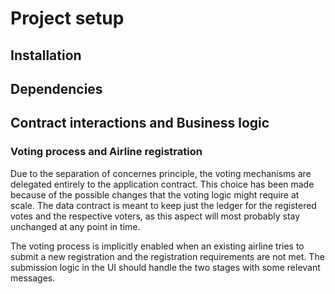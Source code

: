 # Project setup

## Installation

## Dependencies

## Contract interactions and Business logic

### Voting process and Airline registration

Due to the separation of concernes principle, the voting mechanisms are delegated 
entirely to the application contract. This choice has been made because of the possible
changes that the voting logic might require at scale. The data contract is meant to keep 
just the ledger for the registered votes and the respective voters, as this aspect will most 
probably stay unchanged at any point in time.

The voting process is implicitly enabled when an existing airline tries to submit a new
registration and the registration requirements are not met. The submission logic in the UI
should handle the two stages with some relevant messages.  


